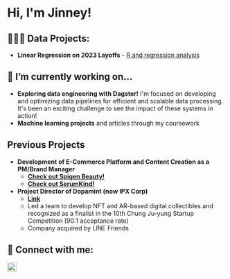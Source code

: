 <h1>Hi, I'm Jinney! <br/>

<h2>👩🏻‍💻 Data Projects:</h2>
<ul>
  <li><b>Linear Regression on 2023 Layoffs</b>
    - <a href="https://github.com/jinney-hong/portfolio/tree/main/Linear%20Regression%20on%202023%20Layoffs" target="_blank"> R and regression analysis</a>
  </li>
</ul>

<h2>🔭 I’m currently working on...</h2>
<ul>
  <li><b>Exploring data engineering with Dagster!</b> I'm focused on developing and optimizing data pipelines for efficient and scalable data processing. It's been an exciting challenge to see the impact of these systems in action!
  </li>
  <li><b>Machine learning projects</b> and articles through my coursework
  </li>
</ul>

<h2>Previous Projects</h2>
<ul>
  <li><b>Development of E-Commerce Platform and Content Creation as a PM/Brand Manager</b>
    <ul>
      <li><b><a href="https://spigenbeauty.com" target="_blank">Check out Spigen Beauty!</a></b></li>
      <li><b><a href="https://serumkind.co.kr/?srsltid=AfmBOooHd0T1Tbo0guGd-i7DxmjZR51lSH3v07i6cqUtsI6ahFJbHitm" target="_blank">Check out SerumKind!</a></b></li>
    </ul>
  </li>
  <li><b>Project Director of Dopamint (now IPX Corp)</b>
    <ul>
      <li><b><a href="https://www.ipxcorp.com/" target="_blank">Link</a></b></li>
      <li>Led a team to develop NFT and AR-based digital collectibles and recognized as a finalist in the 10th Chung Ju-yung Startup Competition (90:1 acceptance rate)</li>
      <li>Company acquired by LINE Friends</li>
    </ul>
  </li>
</ul>

<h2>🤳 Connect with me:</h2>
<a href="https://linkedin.com/in/jinney-hong" target="_blank">
  <img align="left" alt="Jinney Hong | LinkedIn" width="22px" src="https://cdn.jsdelivr.net/npm/simple-icons@v3/icons/linkedin.svg" />
</a>
